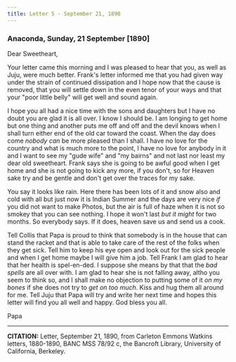 ```yaml
---
title: Letter 5 - September 21, 1890
---
```


### Anaconda, Sunday, 21 September [1890]

Dear Sweetheart,

Your letter came this morning and I was pleased to hear that
you, as well as Juju, were much better. Frank's letter informed
me that you had given way under the strain of continued dissipation
and I hope now that the cause is removed, that you will settle down in the even tenor of your ways and that your
"poor little belly" will get well and sound again. 

I hope you all had a nice time with the sons and daughters but
I have no doubt you are glad it is all over. I know I should be. I
am longing to get home but one thing and another puts me off
and off and the devil knows when I shall turn either end of the
old car toward the coast. When the day does come <em>nobody can</em>
be more pleased than I shall. I have no love for the country and
what is much more to the point, I have no love for anybody in it
and I want to see my "gude wife" and "my bairns" and not last
nor least my dear old sweetheart. Frank says she is going to be
awful good when I get home and she is not going to kick any
more, if you don't, so for Heaven sake try and be gentle and
don't get over the traces for my sake.

You say it looks like rain. Here there has been lots of it and
snow also and cold with all but just now it is Indian Summer and
the days are very nice <em>if</em> you did not want to make Photos, but
the air is full of haze when it is not so smokey that you can see
nothing. I hope it won't last <em>but it might</em> for two months. So
everybody says. If it does, heaven save us and send us a cook.

Tell Collis that Papa is proud to think that somebody is in the
house that can stand the racket and that is able to take care of the
rest of the folks when they get sick. Tell him to keep his eye
open and look out for the sick people and when I get home
maybe I will give him a job. Tell Frank I am glad to hear that her
health is spel-en-ded. I suppose she means by that that the <em>bad spells</em> are all over with. I am glad to hear she is not falling away,
altho you seem to think so, and I shall make no objection to
putting some of it <em>on my bones</em> if she does not try to <em>get on too much</em>. Kiss and hug them all around for me. Tell Juju that Papa
will try and write her next time and hopes this letter will find
you all well and happy. God bless you all.

Papa

----------------

**CITATION:** Letter, September 21, 1890, from Carleton Emmons Watkins letters, 1880-1890, BANC MSS 78/92 c, the Bancroft Library, University of California, Berkeley.
